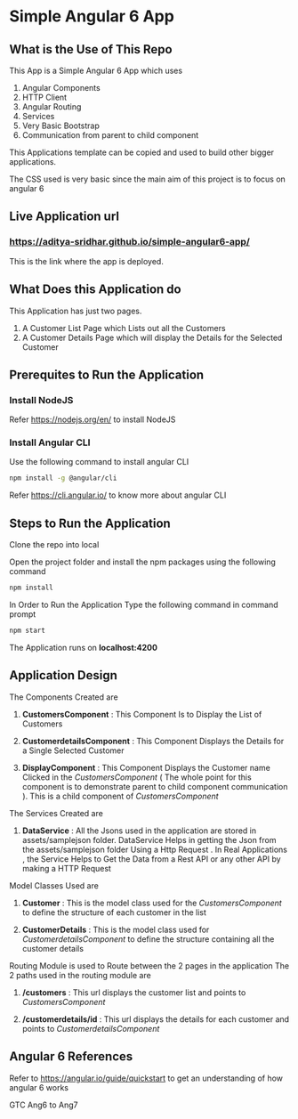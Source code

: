# Simple Angular 6 App

## What is the Use of This Repo
This App is a Simple Angular 6 App which uses
1. Angular Components
2. HTTP Client
3. Angular Routing
4. Services
5. Very Basic Bootstrap
6. Communication from parent to child component

This Applications template can be copied and used to build other bigger applications.

The CSS used is very basic since the main aim of this project is to focus on angular 6

## Live Application url

### https://aditya-sridhar.github.io/simple-angular6-app/
This is the link where the app is deployed.

## What Does this Application do

This Application has just two pages.
1. A Customer List Page which Lists out all the Customers
2. A Customer Details Page which will display the Details for the Selected Customer


## Prerequites to Run the Application

### Install NodeJS

Refer https://nodejs.org/en/ to install NodeJS

### Install Angular CLI

Use the following command to install angular CLI

```bash
npm install -g @angular/cli
```

Refer https://cli.angular.io/ to know more about angular CLI

## Steps to Run the Application

Clone the repo into local

Open the project folder and install the npm packages using the following command

```bash
npm install
```

In Order to Run the Application Type the following command in command prompt

```bash
npm start
```

The Application runs on **localhost:4200**

## Application Design

The Components Created are

1. **CustomersComponent** : This Component Is to Display the List of Customers

2. **CustomerdetailsComponent** : This Component Displays the Details for a Single Selected Customer

3. **DisplayComponent** : This Component Displays the Customer name Clicked in the *CustomersComponent* ( The whole point for this component is to demonstrate parent to child component communication ). This is a child component of *CustomersComponent*

The Services Created are

1. **DataService** : All the Jsons used in the application are stored in assets/samplejson folder. DataService Helps in getting the Json from the assets/samplejson folder Using a Http Request . In Real Applications , the Service Helps to Get the Data from a Rest API or any other API by making a HTTP Request

Model Classes Used are

1. **Customer** : This is the model class used for the *CustomersComponent* to define the structure of each customer in the list

2. **CustomerDetails** : This is the model class used for *CustomerdetailsComponent* to define the structure containing all the customer details

Routing Module is used to Route between the 2 pages in the application
The 2 paths used in the routing module are

1. **/customers**  : This url displays the customer list and points to *CustomersComponent*

2. **/customerdetails/id** : This url displays the details for each customer and points to *CustomerdetailsComponent*

## Angular 6 References

Refer to https://angular.io/guide/quickstart to get an understanding of how angular 6 works


GTC Ang6 to Ang7